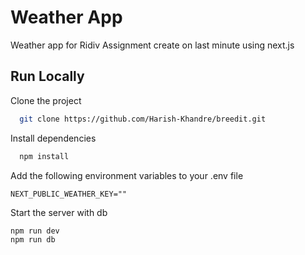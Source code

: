 # Weather App

Weather app for Ridiv Assignment create on last minute using next.js

## Run Locally

Clone the project

```bash
  git clone https://github.com/Harish-Khandre/breedit.git
```

Install dependencies

```bash
  npm install
```

Add the following environment variables to your .env file
```
NEXT_PUBLIC_WEATHER_KEY=""
```
Start the server with db

```bash
npm run dev
npm run db
```
